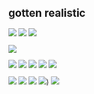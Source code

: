 ## gotten realistic 
![](https://i.imgur.com/vjW02Hv.gif)
![](https://i.imgur.com/erkuKHt.gif)
![](https://images-wixmp-ed30a86b8c4ca887773594c2.wixmp.com/f/9f2170ea-b4e7-4f8e-b25b-ee1965edae3c/dca1r34-26cff5dc-e4c3-4b20-a77f-2e1b16d24017.gif?token=eyJ0eXAiOiJKV1QiLCJhbGciOiJIUzI1NiJ9.eyJzdWIiOiJ1cm46YXBwOjdlMGQxODg5ODIyNjQzNzNhNWYwZDQxNWVhMGQyNmUwIiwiaXNzIjoidXJuOmFwcDo3ZTBkMTg4OTgyMjY0MzczYTVmMGQ0MTVlYTBkMjZlMCIsIm9iaiI6W1t7InBhdGgiOiJcL2ZcLzlmMjE3MGVhLWI0ZTctNGY4ZS1iMjViLWVlMTk2NWVkYWUzY1wvZGNhMXIzNC0yNmNmZjVkYy1lNGMzLTRiMjAtYTc3Zi0yZTFiMTZkMjQwMTcuZ2lmIn1dXSwiYXVkIjpbInVybjpzZXJ2aWNlOmZpbGUuZG93bmxvYWQiXX0.hfojIlMB24DpBjp1ELc9X0reBmEgdvB0iPop62Ro5W0)

![](https://media.discordapp.net/attachments/726011643800059914/1113337550728351775/IMG_5308.jpg?width=625&height=351)

![](https://gallery.crd.co/assets/images/gallery05/ab389e51.jpg?v=758f1f62)
![](https://i.imgur.com/K8YzKT2.gif)
![](https://i.imgur.com/ChYBrKB.png)
![](https://i.imgur.com/SUuEf5n.gif)
![](https://i.imgur.com/Khg6Xsl.gif)

![](https://external-media.spacehey.net/media/sY49J23KaVWvOnYtRZOzga73pMx9N9szGUwlD02esDeI=/https://64.media.tumblr.com/2deb19fe79d3b9b883748898e138cdda/d4d596df6bde767e-e6/s250x400/e209e303918a2c4a4d94c588d178ba30702c8f5c.pnj)
![](https://i.imgur.com/vNyGBar.png)
![](https://i.imgur.com/Dj8zc4c.jpg)
![](https://images-ext-2.discordapp.net/external/AOA18T3UJe4wAzSdGoWzl4IpYMg1wh_dGE-hGsqWsS4/https/f2.toyhou.se/file/f2-toyhou-se/thumbnails/65698651_R4K.gif?width=123&height=70))
![](https://i.imgur.com/vw3SpXg.gif)
